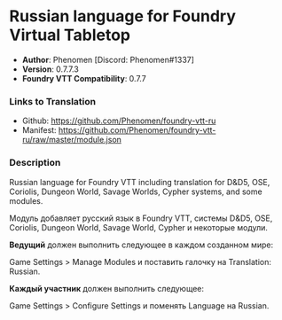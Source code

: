# Russian language for Foundry Virtual Tabletop

* **Author**: Phenomen [Discord: Phenomen#1337]
* **Version**: 0.7.7.3
* **Foundry VTT Compatibility**: 0.7.7

### Links to Translation
* Github: https://github.com/Phenomen/foundry-vtt-ru
* Manifest: https://github.com/Phenomen/foundry-vtt-ru/raw/master/module.json

### Description
Russian language for Foundry VTT including translation for D&D5, OSE, Coriolis, Dungeon World, Savage Worlds, Cypher systems, and some modules.

Модуль добавляет русский язык в Foundry VTT, системы D&D5, OSE, Coriolis, Dungeon World, Savage World, Cypher и некоторые модули.

**Ведущий** должен выполнить следующее в каждом созданном мире:

Game Settings > Manage Modules и поставить галочку на Translation: Russian.

**Каждый участник** должен выполнить следующее:

Game Settings > Configure Settings и поменять Language на Russian.

